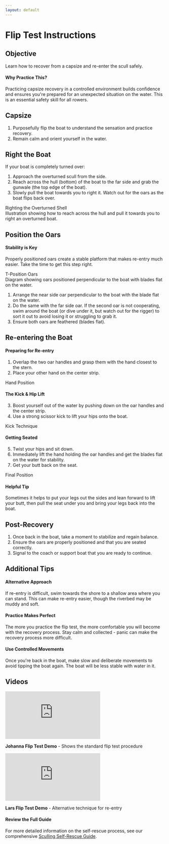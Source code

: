 ```yaml
---
layout: default
---
```


# Flip Test Instructions


## Objective

Learn how to recover from a capsize and re-enter the scull safely.

<div class="info-box note">
  <h4>Why Practice This?</h4>
  <p>Practicing capsize recovery in a controlled environment builds confidence and ensures you're prepared for an unexpected situation on the water. This is an essential safety skill for all rowers.</p>
</div>

## Capsize

1. Purposefully flip the boat to understand the sensation and practice recovery.  
2. Remain calm and orient yourself in the water.

## Right the Boat

<div class="two-col-grid">
  <div>
    <p>If your boat is completely turned over:</p>
    <ol>
      <li>Approach the overturned scull from the side.</li>
      <li>Reach across the hull (bottom) of the boat to the far side and grab the gunwale (the top edge of the boat).</li>
      <li>Slowly pull the boat towards you to right it. Watch out for the oars as the boat flips back over.</li>
    </ol>
  </div>
  <div class="image-placeholder">
    <div class="icon"><i class="fas fa-image"></i></div>
    <div class="title">Righting the Overturned Shell</div>
    <div class="description">Illustration showing how to reach across the hull and pull it towards you to right an overturned boat.</div>
  </div>
</div>

## Position the Oars

<div class="info-box tip">
  <h4>Stability is Key</h4>
  <p>Properly positioned oars create a stable platform that makes re-entry much easier. Take the time to get this step right.</p>
</div>

<div class="two-col-grid">
  <div class="image-placeholder">
    <div class="icon"><i class="fas fa-image"></i></div>
    <div class="title">T-Position Oars</div>
    <div class="description">Diagram showing oars positioned perpendicular to the boat with blades flat on the water.</div>
  </div>
  <div>
    <ol>
      <li>Arrange the near side oar perpendicular to the boat with the blade flat on the water.</li>
      <li>Do the same with the far side oar. If the second oar is not cooperating, swim around the boat (or dive under it, but watch out for the rigger) to sort it out to avoid losing it or struggling to grab it.</li>
      <li>Ensure both oars are feathered (blades flat).</li>
    </ol>
  </div>
</div>

## Re-entering the Boat

<div class="three-col-grid">
  <div>
    <h4>Preparing for Re-entry</h4>
    <ol>
      <li>Overlap the two oar handles and grasp them with the hand closest to the stern.</li>
      <li>Place your other hand on the center strip.</li>
    </ol>
    <div class="image-placeholder">
      <div class="icon"><i class="fas fa-image"></i></div>
      <div class="title">Hand Position</div>
    </div>
  </div>
  
  <div>
    <h4>The Kick & Hip Lift</h4>
    <ol start="3">
      <li>Boost yourself out of the water by pushing down on the oar handles and the center strip.</li>
      <li>Use a strong scissor kick to lift your hips onto the boat.</li>
    </ol>
    <div class="image-placeholder">
      <div class="icon"><i class="fas fa-image"></i></div>
      <div class="title">Kick Technique</div>
    </div>
  </div>
  
  <div>
    <h4>Getting Seated</h4>
    <ol start="5">
      <li>Twist your hips and sit down.</li>
      <li>Immediately lift the hand holding the oar handles and get the blades flat on the water for stability.</li>
      <li>Get your butt back on the seat.</li>
    </ol>
    <div class="image-placeholder">
      <div class="icon"><i class="fas fa-image"></i></div>
      <div class="title">Final Position</div>
    </div>
  </div>
</div>

<div class="info-box warning">
  <h4>Helpful Tip</h4>
  <p>Sometimes it helps to put your legs out the sides and lean forward to lift your butt, then pull the seat under you and bring your legs back into the boat.</p>
</div>

## Post-Recovery

1. Once back in the boat, take a moment to stabilize and regain balance.  
2. Ensure the oars are properly positioned and that you are seated correctly.  
3. Signal to the coach or support boat that you are ready to continue.

## Additional Tips

<div class="two-col-grid">
  <div>
    <h4>Alternative Approach</h4>
    <p>If re-entry is difficult, swim towards the shore to a shallow area where you can stand. This can make re-entry easier, though the riverbed may be muddy and soft.</p>
  </div>
  
  <div>
    <h4>Practice Makes Perfect</h4>
    <p>The more you practice the flip test, the more comfortable you will become with the recovery process. Stay calm and collected - panic can make the recovery process more difficult.</p>
  </div>
</div>

<div class="info-box note">
  <h4>Use Controlled Movements</h4>
  <p>Once you're back in the boat, make slow and deliberate movements to avoid tipping the boat again. The boat will be less stable with water in it.</p>
</div>

## Videos

<div class="video-grid">
  <div>
    <div class="video-container">
      <iframe src="https://www.youtube.com/embed/lznN4_uCz9c" frameborder="0" allow="accelerometer; autoplay; clipboard-write; encrypted-media; gyroscope; picture-in-picture" allowfullscreen></iframe>
    </div>
    <p><strong>Johanna Flip Test Demo</strong> - Shows the standard flip test procedure</p>
  </div>
  <div>
    <div class="video-container">
      <iframe src="https://www.youtube.com/embed/bfJR2K18GZo" frameborder="0" allow="accelerometer; autoplay; clipboard-write; encrypted-media; gyroscope; picture-in-picture" allowfullscreen></iframe>
    </div>
    <p><strong>Lars Flip Test Demo</strong> - Alternative technique for re-entry</p>
  </div>
</div>

<div class="info-box tip">
  <h4>Review the Full Guide</h4>
  <p>For more detailed information on the self-rescue process, see our comprehensive <a href="Sculling_Self_Rescue_Guide.md">Sculling Self-Rescue Guide</a>.</p>
</div>